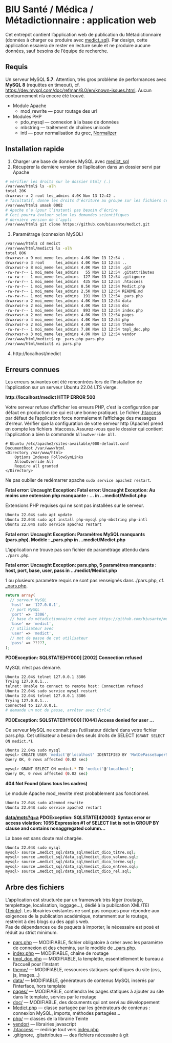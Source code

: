# BIU Santé / Médica / Métadictionnaire : application web

Cet entrepôt contient l’application web de publication du Métadictionnaire (données à charger ou produire avec [medict_sql](https://github.com/biusante/medict_sql#readme)). Par design, cette application essaiera de rester en lecture seule et ne produire aucune données, sauf besoins de l’équipe de recherche.

## Requis

Un serveur MySQL **5.7**. Attention, très gros problème de performances avec **MySQL 8** (requêtes en timeout), cf. https://dev.mysql.com/doc/refman/8.0/en/known-issues.html. Aucun contournement n’a encore été trouvé.

* Module Apache
  * mod_rewrite — pour routage des url
* Modules PHP
  * pdo_mysql — connexion à la base de données
  * mbstring — traitement de chaînes unicode
  * intl — pour normalisation du grec, [Normalizer](https://www.php.net/manual/fr/class.normalizer.php)


## Installation rapide

1. Charger une base de données MySQL avec [medict_sql](https://github.com/biusante/medict_sql#readme)
2. Récupérer la dernière version de l’aplication dans un dossier servi par Apache
```bash
# vérifier les droits sur le dossier html/ (.)
/var/www/html$ ls -alh
total 20K
drwxrwsr-x 2 root les_admins 4.0K Nov 13 12:42 .
# facultatif, donne les droits d’écriture au groupe sur les fichiers créés
/var/www/html$ umask 0002
# Apache n’a (pour l’instant) pas besoin d’écrire
# Ceci pourra évoluer selon les demandes scientifiques
# dernière version de l’appli
/var/www/html$ git clone https://github.com/biusante/medict.git
```
3. Paramétrage (connexion MySQL)
```bash
/var/www/html$ cd medict
/var/www/html/medict$ ls -alh
total 80K
drwxrwsr-x 9 moi_meme les_admins 4.0K Nov 13 12:54 .
drwxrwsr-x 3 root     les_admins 4.0K Nov 13 12:54 ..
drwxrwsr-x 8 moi_meme les_admins 4.0K Nov 13 12:54 .git
-rw-rw-r-- 1 moi_meme les_admins   55 Nov 13 12:54 .gitattributes
-rw-rw-r-- 1 moi_meme les_admins  127 Nov 13 12:54 .gitignore
-rw-rw-r-- 1 moi_meme les_admins  435 Nov 13 12:54 .htaccess
-rw-rw-r-- 1 moi_meme les_admins 8.5K Nov 13 12:54 Medict.php
-rw-rw-r-- 1 moi_meme les_admins 2.5K Nov 13 12:54 README.md
-rw-rw-r-- 1 moi_meme les_admins  191 Nov 13 12:54 _pars.php
drwxrwsr-x 2 moi_meme les_admins 4.0K Nov 13 12:54 data
drwxrwsr-x 2 moi_meme les_admins 4.0K Nov 13 12:54 doc
-rw-rw-r-- 1 moi_meme les_admins  893 Nov 13 12:54 index.php
drwxrwsr-x 2 moi_meme les_admins 4.0K Nov 13 12:54 pages
drwxrwsr-x 4 moi_meme les_admins 4.0K Nov 13 12:54 php
drwxrwsr-x 2 moi_meme les_admins 4.0K Nov 13 12:54 theme
-rw-rw-r-- 1 moi_meme les_admins 7.8K Nov 13 12:54 tmpl_doc.php
drwxrwsr-x 3 moi_meme les_admins 4.0K Nov 13 12:54 vendor
/var/www/html/medict$ cp _pars.php pars.php
/var/www/html/medict$ vi pars.php
```
4. http://localhost/medict


## Erreurs connues

Les erreurs suivantes ont été rencontrées lors de l’installation de l’application
sur un serveur Ubuntu 22.04 LTS vierge.

**http://localhost/medict HTTP ERROR 500**

Votre serveur refuse d’afficher les erreurs PHP, c’est la configuration par défaut en production
(ce qui est une bonne pratique). Le fichier [.htaccess](.htaccess) par défaut de l’application
force normalement l’affichage des messages d’erreur. Vérifier que la configuration de votre
serveur http (Apache) prend en compte les fichiers .htaccess. Assurez-vous que le dossier qui 
contient l’application a bien la commande `AllowOverride All`.

```apacheconf
# Ubuntu /etc/apache2/sites-available/000-default.conf
DocumentRoot /var/www/html
<Directory /var/www/html>
    Options Indexes FollowSymLinks
    AllowOverride All
    Require all granted
</Directory>
```

Ne pas oublier de redémarrer apache `sudo service apache2 restart`.

**Fatal error: Uncaught Exception: Fatal error: Uncaught Exception: Au moins une extension php manquante : … in …medict/Medict.php**

Extensions PHP requises qui ne sont pas installées sur le serveur.
```bash
Ubuntu 22.04$ sudo apt update
Ubuntu 22.04$ sudo apt install php-mysql php-mbstring php-intl
Ubuntu 22.04$ sudo service apache2 restart
```

**Fatal error: Uncaught Exception: Paramètres MySQL manquants (pars.php). Modèle : _pars.php in …medict/Medict.php**

L’application ne trouve pas son fichier de paramétrage attendu dans `./pars.php`.

**Fatal error: Uncaught Exception: pars.php, 5 paramètres manquants : host, port, base, user, pass in …medict/Medict.php**

1 ou plusieurs paramètre requis ne sont pas renseignés dans ./pars.php, cf. [_pars.php](_pars.php).

```php
return array(
  // serveur MySQL
  'host' => '127.0.0.1',
  // port MySQL
  'port' => '3306',
  // base du métadictionnaire créeé avec https://github.com/biusante/medict_sql
  'base' => 'medict', 
  // utilisateur avec 
  'user' => 'medict',
  // mot de passe de cet utilisateur 
  'pass' => ?????, 
);
```

**PDOException: SQLSTATE[HY000] [2002] Connection refused**

MySQL n’est pas démarré.

```bash
Ubuntu 22.04$ telnet 127.0.0.1 3306
Trying 127.0.0.1...
telnet: Unable to connect to remote host: Connection refused
Ubuntu 22.04$ sudo service mysql restart
Ubuntu 22.04$ telnet 127.0.0.1 3306
Trying 127.0.0.1...
Connected to 127.0.0.1.
# demande un mot de passe, arrêter avec Ctrl+C
```

**PDOException: SQLSTATE[HY000] [1044] Access denied for user …**

Ce serveur MySQL ne connaît pas l’utilisateur déclaré dans votre fichier pars.php. Cet utilisateur a besoin des seuls droits de SELECT (`GRANT SELECT ON medict.*`).

```bash
Ubuntu 22.04$ sudo mysql
mysql> CREATE USER 'medict'@'localhost' IDENTIFIED BY 'MotDePasseSuperSecret';
Query OK, 0 rows affected (0.02 sec)

mysql> GRANT SELECT ON medict.* TO 'medict'@'localhost';
Query OK, 0 rows affected (0.02 sec)
```

**404 Not Found (dans tous les cadres)**

Le module Apache mod_rewrite n’est probablement pas fonctionnel.

```bash
Ubuntu 22.04$ sudo a2enmod rewrite
Ubuntu 22.04$ sudo service apache2 restart
```

**[data/mots?q=a](http://localhost/medict/data/mots?q=a) PDOException: SQLSTATE[42000]: Syntax error or access violation: 1055 Expression #1 of SELECT list is not in GROUP BY clause and contains nonaggregated column…**

La base est sans doute mal chargée.

```bash
Ubuntu 22.04$ sudo mysql
mysql> source …medict_sql/data_sql/medict_dico_titre.sql;
mysql> source …medict_sql/data_sql/medict_dico_volume.sql;
mysql> source …medict_sql/data_sql/medict_dico_terme.sql;
mysql> source …medict_sql/data_sql/medict_dico_entree.sql;
mysql> source …medict_sql/data_sql/medict_dico_rel.sql;
```

## Arbre des fichiers

L’application est structurée par un framework très léger (routage, templettage, localisation, loggage…), dédié à la publication XML/TEI ([Teinte](https://github.com/oeuvres/teinte/tree/master/php)). Les librairies existantes ne sont pas conçues pour répondre aux exigences de la publication académique,
notamment sur le routage, restreint à des blogs ou des applis web.  
Pas de dépendances ou de paquets à importer, le nécessaire est posé et réduit au strict minimum.

* [pars.php](pars.php) — MODIFIABLE, fichier obligatoire à créer avec les paramètre de connexion et des chemins, sur le modèle de [_pars.php](_pars.php).
* [index.php](index.php) — MODIFIABLE, chaîne de routage
* [tmpl_doc.php](tmpl_doc.php) — MODIFIABLE, la templette, essentiellement le bureau à l’accueil pour l’instant
* [theme/](theme/) — MODIFIABLE, ressources statiques spécifiques du site (css, js, images…)
* [data/](data/) — MODIFIABLE, générateurs de contenus MySQL insérés par l’interface, hors template
* [pages/](pages/) — MODIFIABLE, contiendra les pages statiques à ajouter au site dans le template, servies par le routage
* [doc/](doc/) — MODIFIABLE, des documents qui ont servi au développement
* [Medict.php](Medict.php) — classe partagée par les générateurs de contenus : connexion MySQL, imports, méthodes partagées…
* [php/](php/) — classes de la librairie Teinte
* [vendor/](vendor/) — librairies javascript
* [.htaccess](.htaccess) — redirige tout vers [index.php](index.php)
* .gitignore, .gitattributes — des fichiers nécessaire à git 

